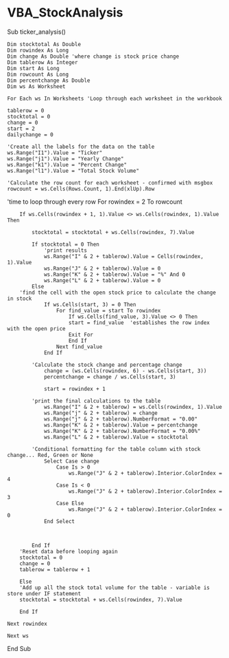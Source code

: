 # VBA_StockAnalysis

Sub ticker_analysis()

    Dim stocktotal As Double
    Dim rowindex As Long
    Dim change As Double 'where change is stock price change
    Dim tablerow As Integer
    Dim start As Long
    Dim rowcount As Long
    Dim percentchange As Double
    Dim ws As Worksheet
    
    For Each ws In Worksheets 'Loop through each worksheet in the workbook
    
    tablerow = 0
    stocktotal = 0
    change = 0
    start = 2
    dailychange = 0
    
    'Create all the labels for the data on the table
    ws.Range("I1").Value = "Ticker"
    ws.Range("j1").Value = "Yearly Change"
    ws.Range("k1").Value = "Percent Change"
    ws.Range("l1").Value = "Total Stock Volume"
    
    'Calculate the row count for each worksheet - confirmed with msgbox
    rowcount = ws.Cells(Rows.Count, 1).End(xlUp).Row

 'time to loop through every row
For rowindex = 2 To rowcount
    
        If ws.Cells(rowindex + 1, 1).Value <> ws.Cells(rowindex, 1).Value Then
        
            stocktotal = stocktotal + ws.Cells(rowindex, 7).Value
            
            If stocktotal = 0 Then
                'print results
                ws.Range("I" & 2 + tablerow).Value = Cells(rowindex, 1).Value
                ws.Range("J" & 2 + tablerow).Value = 0
                ws.Range("K" & 2 + tablerow).Value = "%" And 0
                ws.Range("L" & 2 + tablerow).Value = 0
            Else
        'find the cell with the open stock price to calculate the change in stock
                If ws.Cells(start, 3) = 0 Then
                    For find_value = start To rowindex
                        If ws.Cells(find_value, 3).Value <> 0 Then
                        start = find_value  'establishes the row index with the open price
                        Exit For
                        End If
                    Next find_value
                End If
            
            'Calculate the stock change and percentage change
                change = (ws.Cells(rowindex, 6) - ws.Cells(start, 3))
                percentchange = change / ws.Cells(start, 3)
                
                start = rowindex + 1
                
            'print the final calculations to the table
                ws.Range("I" & 2 + tablerow) = ws.Cells(rowindex, 1).Value
                ws.Range("j" & 2 + tablerow) = change
                ws.Range("j" & 2 + tablerow).NumberFormat = "0.00"
                ws.Range("K" & 2 + tablerow).Value = percentchange
                ws.Range("K" & 2 + tablerow).NumberFormat = "0.00%"
                ws.Range("L" & 2 + tablerow).Value = stocktotal
                
            'Conditional formatting for the table column with stock change... Red, Green or None
                Select Case change
                    Case Is > 0
                        ws.Range("J" & 2 + tablerow).Interior.ColorIndex = 4
                    Case Is < 0
                        ws.Range("J" & 2 + tablerow).Interior.ColorIndex = 3
                    Case Else
                        ws.Range("J" & 2 + tablerow).Interior.ColorIndex = 0
                End Select
                
                
            
            End If
        'Reset data before looping again
        stocktotal = 0
        change = 0
        tablerow = tablerow + 1
        
        Else
        'Add up all the stock total volume for the table - variable is store under IF statement
        stocktotal = stocktotal + ws.Cells(rowindex, 7).Value
        
        End If
    
    Next rowindex
    
    Next ws
    

End Sub
